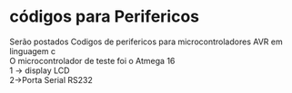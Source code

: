 #  códigos para Perifericos 
Serão postados Codigos de perifericos para microcontroladores  AVR em linguagem c </br>
O microcontrolador de teste foi o Atmega 16</br>
1 -> display LCD </br>
2->Porta Serial RS232</br>
